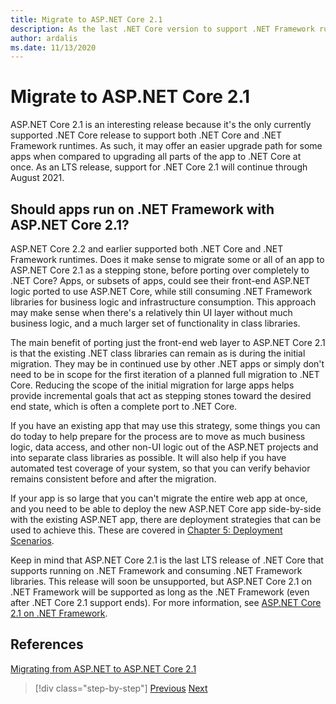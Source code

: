 ```yaml
---
title: Migrate to ASP.NET Core 2.1
description: As the last .NET Core version to support .NET Framework runtime targeting, does migrating to .NET Core 2.1 make sense as an intermediate step in some app migration plans?
author: ardalis
ms.date: 11/13/2020
---
```


# Migrate to ASP.NET Core 2.1

ASP.NET Core 2.1 is an interesting release because it's the only currently supported .NET Core release to support both .NET Core and .NET Framework runtimes. As such, it may offer an easier upgrade path for some apps when compared to upgrading all parts of the app to .NET Core at once. As an LTS release, support for .NET Core 2.1 will continue through August 2021.

## Should apps run on .NET Framework with ASP.NET Core 2.1?

ASP.NET Core 2.2 and earlier supported both .NET Core and .NET Framework runtimes. Does it make sense to migrate some or all of an app to ASP.NET Core 2.1 as a stepping stone, before porting over completely to .NET Core? Apps, or subsets of apps, could see their front-end ASP.NET logic ported to use ASP.NET Core, while still consuming .NET Framework libraries for business logic and infrastructure consumption. This approach may make sense when there's a relatively thin UI layer without much business logic, and a much larger set of functionality in class libraries.

The main benefit of porting just the front-end web layer to ASP.NET Core 2.1 is that the existing .NET class libraries can remain as is during the initial migration. They may be in continued use by other .NET apps or simply don't need to be in scope for the first iteration of a planned full migration to .NET Core. Reducing the scope of the initial migration for large apps helps provide incremental goals that act as stepping stones toward the desired end state, which is often a complete port to .NET Core.

If you have an existing app that may use this strategy, some things you can do today to help prepare for the process are to move as much business logic, data access, and other non-UI logic out of the ASP.NET projects and into separate class libraries as possible. It will also help if you have automated test coverage of your system, so that you can verify behavior remains consistent before and after the migration.

If your app is so large that you can't migrate the entire web app at once, and you need to be able to deploy the new ASP.NET Core app side-by-side with the existing ASP.NET app, there are deployment strategies that can be used to achieve this. These are covered in [Chapter 5: Deployment Scenarios](deployment-scenarios.md).

Keep in mind that ASP.NET Core 2.1 is the last LTS release of .NET Core that supports running on .NET Framework and consuming .NET Framework libraries. This release will soon be unsupported, but ASP.NET Core 2.1 on .NET Framework will be supported as long as the .NET Framework (even after .NET Core 2.1 support ends). For more information, see [ASP.NET Core 2.1 on .NET Framework](https://dotnet.microsoft.com/platform/support/policy/dotnet-core).

## References

[Migrating from ASP.NET to ASP.NET Core 2.1](https://docs.microsoft.com/aspnet/core/migration/proper-to-2x/?view=aspnetcore-2.1&preserve-view=true)

>[!div class="step-by-step"]
>[Previous](migration-considerations.md)
>[Next](choose-net-core-version.md)
